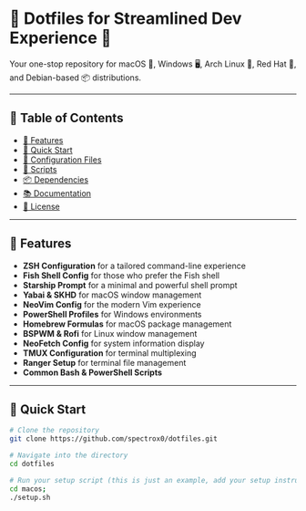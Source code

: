 # 🔧 Dotfiles for Streamlined Dev Experience 🚀

Your one-stop repository for macOS 🍎, Windows 🖥️, Arch Linux 🏹, Red Hat 🎩, and Debian-based 📦 distributions.

---

## 📑 Table of Contents

- [🌟 Features](#-features)
- [🚀 Quick Start](#-quick-start)
- [🔧 Configuration Files](#-configuration-files)
- [📝 Scripts](#-scripts)
- [📦 Dependencies](#-dependencies)
- [📚 Documentation](#-documentation)
- [📜 License](#-license)

---

## 🌟 Features

- **ZSH Configuration** for a tailored command-line experience
- **Fish Shell Config** for those who prefer the Fish shell
- **Starship Prompt** for a minimal and powerful shell prompt
- **Yabai & SKHD** for macOS window management
- **NeoVim Config** for the modern Vim experience
- **PowerShell Profiles** for Windows environments
- **Homebrew Formulas** for macOS package management
- **BSPWM & Rofi** for Linux window management
- **NeoFetch Config** for system information display
- **TMUX Configuration** for terminal multiplexing
- **Ranger Setup** for terminal file management
- **Common Bash & PowerShell Scripts**

---

## 🚀 Quick Start

```bash
# Clone the repository
git clone https://github.com/spectrox0/dotfiles.git

# Navigate into the directory
cd dotfiles

# Run your setup script (this is just an example, add your setup instructions)
cd macos;
./setup.sh
```
